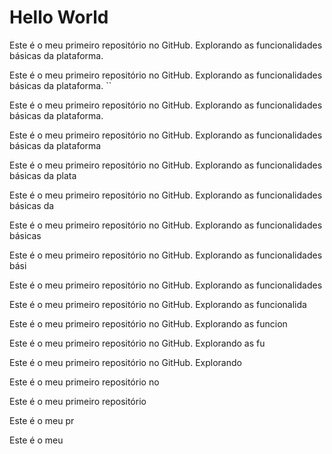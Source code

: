 # Hello World  
Este é o meu primeiro repositório no GitHub. Explorando as funcionalidades básicas da plataforma.

Este é o meu primeiro repositório no GitHub. Explorando as funcionalidades básicas da plataforma.
``

Este é o meu primeiro repositório no GitHub. Explorando as funcionalidades básicas da plataforma.

Este é o meu primeiro repositório no GitHub. Explorando as funcionalidades básicas da plataforma

Este é o meu primeiro repositório no GitHub. Explorando as funcionalidades básicas da plata

Este é o meu primeiro repositório no GitHub. Explorando as funcionalidades básicas da

Este é o meu primeiro repositório no GitHub. Explorando as funcionalidades básicas

Este é o meu primeiro repositório no GitHub. Explorando as funcionalidades bási

Este é o meu primeiro repositório no GitHub. Explorando as funcionalidades 

Este é o meu primeiro repositório no GitHub. Explorando as funcionalida

Este é o meu primeiro repositório no GitHub. Explorando as funcion

Este é o meu primeiro repositório no GitHub. Explorando as fu

Este é o meu primeiro repositório no GitHub. Explorando

Este é o meu primeiro repositório no

Este é o meu primeiro repositório

Este é o meu pr

Este é o meu
